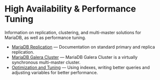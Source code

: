 # High Availability &amp; Performance Tuning

Information on replication, clustering, and multi-master solutions for MariaDB, as well as performance tuning.

- [MariaDB Replication](/replication/standard-replication/) — Documentation on standard primary and replica replication.
- [MariaDB Galera Cluster](/replication/galera-cluster/) — MariaDB Galera Cluster is a virtually synchronous multi-master cluster.
- [Optimization and Tuning](/replication/optimization-and-tuning/) — Using indexes, writing better queries and adjusting variables for better performance.